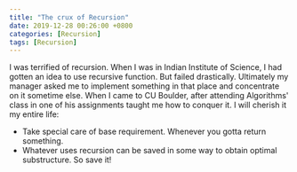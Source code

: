 ```yaml
---
title: "The crux of Recursion"
date: 2019-12-28 00:26:00 +0800
categories: [Recursion]
tags: [Recursion]
---
```


I was terrified of recursion. When I was in Indian Institute of Science, I had gotten an idea to use recursive function. But failed drastically. Ultimately my manager asked me to implement something in that place and concentrate on it sometime else. When I came to CU Boulder, after attending Algorithms' class in one of his assignments taught me how to conquer it. I will cherish it my entire life:

- Take special care of base requirement. Whenever you gotta return something.
- Whatever uses recursion can be saved in some way to obtain optimal substructure. So save it!
